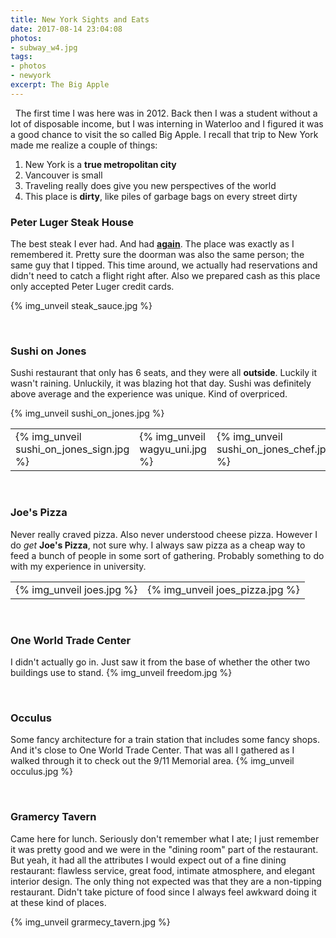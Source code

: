```yaml
---
title: New York Sights and Eats
date: 2017-08-14 23:04:08
photos:
- subway_w4.jpg
tags:
- photos
- newyork
excerpt: The Big Apple
---
```

&nbsp;
The first time I was here was in 2012. Back then I was a student without a lot of disposable income, but I was interning in Waterloo and I figured it was a good chance to visit the so called Big Apple. I recall that trip to New York made me realize a couple of things:

1. New York is a **true metropolitan city**
2. Vancouver is small
3. Traveling really does give you new perspectives of the world
4. This place is **dirty**, like piles of garbage bags on every street dirty

### Peter Luger Steak House
The best steak I ever had. And had **[again](/peterluger)**. The place was exactly as I remembered it. Pretty sure the doorman was also the same person; the same guy that I tipped. This time around, we actually had reservations and didn't need to catch a flight right after. Also we prepared cash as this place only accepted Peter Luger credit cards.

{% img_unveil steak_sauce.jpg %}

&nbsp;
### Sushi on Jones
Sushi restaurant that only has 6 seats, and they were all **outside**. Luckily it wasn't raining. Unluckily, it was blazing hot that day. Sushi was definitely above average and the experience was unique. Kind of overpriced.

{% img_unveil sushi_on_jones.jpg %}

| | | |
|-|-|-|
| {% img_unveil sushi_on_jones_sign.jpg %} | {% img_unveil wagyu_uni.jpg %} | {% img_unveil sushi_on_jones_chef.jpg %} |

&nbsp;
### Joe's Pizza
Never really craved pizza. Also never understood cheese pizza. However I do _get_ **Joe's Pizza**, not sure why. I always saw pizza as a cheap way to feed a bunch of people in some sort of gathering. Probably something to do with my experience in university.

| | |
|-|-|
| {% img_unveil joes.jpg %} | {% img_unveil joes_pizza.jpg %} |

&nbsp;
### One World Trade Center
I didn't actually go in. Just saw it from the base of whether the other two buildings use to stand.
{% img_unveil freedom.jpg %}

&nbsp;
### Occulus
Some fancy architecture for a train station that includes some fancy shops. And it's close to One World Trade Center. That was all I gathered as I walked through it to check out the 9/11 Memorial area.
{% img_unveil occulus.jpg %}

&nbsp;
### Gramercy Tavern
Came here for lunch. Seriously don't remember what I ate; I just remember it was pretty good and we were in the "dining room" part of the restaurant. But yeah, it had all the attributes I would expect out of a fine dining restaurant: flawless service, great food, intimate atmosphere, and elegant interior design. The only thing not expected was that they are a non-tipping restaurant. Didn't take picture of food since I always feel awkward doing it at these kind of places.

{% img_unveil grarmecy_tavern.jpg %}
